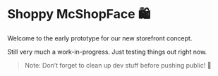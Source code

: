 # Shoppy McShopFace 🛍️

Welcome to the early prototype for our new storefront concept.

Still very much a work-in-progress. Just testing things out right now.

> Note: Don’t forget to clean up dev stuff before pushing public! 🧹